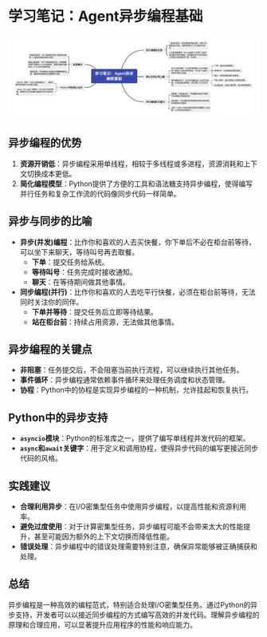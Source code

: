 # 学习笔记：Agent异步编程基础

![学习笔记：Agent异步编程基础](img/学习笔记：Agent异步编程基础.png)

## 异步编程的优势

1. **资源开销低**：异步编程采用单线程，相较于多线程或多进程，资源消耗和上下文切换成本更低。
2. **简化编程模型**：Python提供了方便的工具和语法糖支持异步编程，使得编写并行任务和复杂工作流的代码像同步代码一样简单。

## 异步与同步的比喻

- **异步(并发)编程**：比作你和喜欢的人去买快餐，你下单后不必在柜台前等待，可以坐下来聊天，等待叫号再去取餐。
  - **下单**：提交任务给系统。
  - **等待叫号**：任务完成时接收通知。
  - **聊天**：在等待期间做其他事情。
- **同步编程(并行)**：比作你和喜欢的人去吃平行快餐，必须在柜台前等待，无法同时关注你的同伴。
  - **下单并等待**：提交任务后立即等待结果。
  - **站在柜台前**：持续占用资源，无法做其他事情。

## 异步编程的关键点
- **非阻塞**：任务提交后，不会阻塞当前执行流程，可以继续执行其他任务。
- **事件循环**：异步编程通常依赖事件循环来处理任务调度和状态管理。
- **协程**：Python中的协程是实现异步编程的一种机制，允许挂起和恢复执行。

## Python中的异步支持
- **`asyncio`模块**：Python的标准库之一，提供了编写单线程并发代码的框架。
- **`async`和`await`关键字**：用于定义和调用协程，使得异步代码的编写更接近同步代码的风格。

## 实践建议
- **合理利用异步**：在I/O密集型任务中使用异步编程，以提高性能和资源利用率。
- **避免过度使用**：对于计算密集型任务，异步编程可能不会带来太大的性能提升，甚至可能因为额外的上下文切换而降低性能。
- **错误处理**：异步编程中的错误处理需要特别注意，确保异常能够被正确捕获和处理。

## 总结
异步编程是一种高效的编程范式，特别适合处理I/O密集型任务。通过Python的异步支持，开发者可以以接近同步编程的方式编写高效的并发代码。理解异步编程的原理和合理应用，可以显著提升应用程序的性能和响应能力。